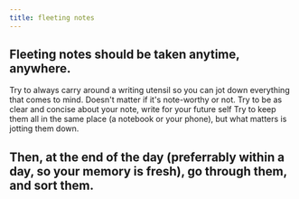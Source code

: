 ```yaml
---
title: fleeting notes
---
```


## Fleeting notes should be taken anytime, anywhere.
Try to always carry around a writing utensil so you can jot down everything that comes to mind. Doesn't matter if it's note-worthy or not.
Try to be as clear and concise about your note, write for your future self
Try to keep them all in the same place (a notebook or your phone), but what matters is jotting them down.
## Then, at the end of the day (preferrably within a day, so your memory is fresh), go through them, and sort them.
